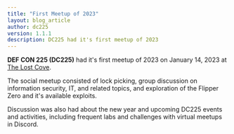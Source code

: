 ```yaml
---
title: "First Meetup of 2023"
layout: blog_article
author: dc225
version: 1.1.1
description: DC225 had it's first meetup of 2023
---
```


**DEF CON 225 (DC225)** had it's first meetup of 2023 on January 14, 2023 at <a href="https://www.facebook.com/LostCoveBR">The Lost Cove</a>.

The social meetup consisted of lock picking, group discussion on information security, IT, and related topics, and exploration of the Flipper Zero and it's available exploits.

Discussion was also had about the new year and upcoming DC225 events and activities, including frequent labs and challenges with virtual meetups in Discord.
